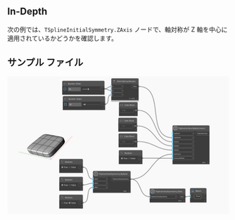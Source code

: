 ## In-Depth
次の例では、`TSplineInitialSymmetry.ZAxis` ノードで、軸対称が Z 軸を中心に適用されているかどうかを確認します。

## サンプル ファイル

![Example](./Autodesk.DesignScript.Geometry.TSpline.TSplineInitialSymmetry.ZAxis_img.jpg)
